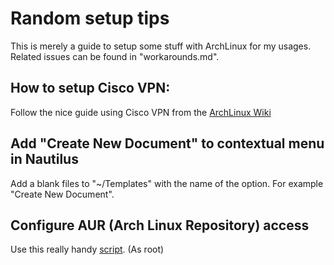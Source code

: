# Random setup tips

This is merely a guide to setup some stuff with ArchLinux for my usages. Related issues can be found in "workarounds.md".

## How to setup Cisco VPN:

Follow the nice guide using Cisco VPN from the [ArchLinux Wiki](https://wiki.archlinux.org/index.php/OpenConnect)

## Add "Create New Document" to contextual menu in Nautilus

Add a blank files to "~/Templates" with the name of the option. For example "Create New Document".

## Configure AUR (Arch Linux Repository) access

Use this really handy [script](https://gist.github.com/Tadly/0e65d30f279a34c33e9b). (As root)